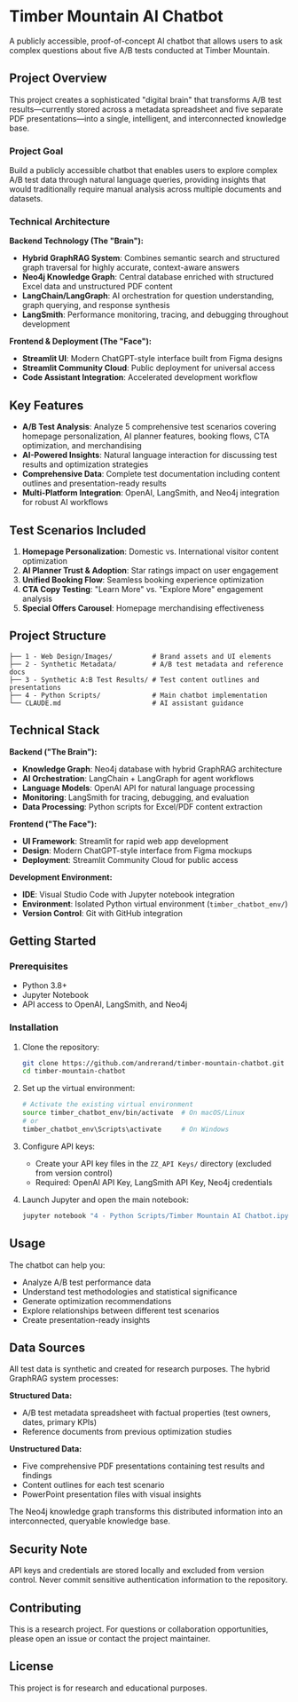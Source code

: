 # Timber Mountain AI Chatbot

A publicly accessible, proof-of-concept AI chatbot that allows users to ask complex questions about five A/B tests conducted at Timber Mountain.

## Project Overview

This project creates a sophisticated "digital brain" that transforms A/B test results—currently stored across a metadata spreadsheet and five separate PDF presentations—into a single, intelligent, and interconnected knowledge base.

### Project Goal

Build a publicly accessible chatbot that enables users to explore complex A/B test data through natural language queries, providing insights that would traditionally require manual analysis across multiple documents and datasets.

### Technical Architecture

**Backend Technology (The "Brain"):**
- **Hybrid GraphRAG System**: Combines semantic search and structured graph traversal for highly accurate, context-aware answers
- **Neo4j Knowledge Graph**: Central database enriched with structured Excel data and unstructured PDF content
- **LangChain/LangGraph**: AI orchestration for question understanding, graph querying, and response synthesis
- **LangSmith**: Performance monitoring, tracing, and debugging throughout development

**Frontend & Deployment (The "Face"):**
- **Streamlit UI**: Modern ChatGPT-style interface built from Figma designs
- **Streamlit Community Cloud**: Public deployment for universal access
- **Code Assistant Integration**: Accelerated development workflow

## Key Features

- **A/B Test Analysis**: Analyze 5 comprehensive test scenarios covering homepage personalization, AI planner features, booking flows, CTA optimization, and merchandising
- **AI-Powered Insights**: Natural language interaction for discussing test results and optimization strategies
- **Comprehensive Data**: Complete test documentation including content outlines and presentation-ready results
- **Multi-Platform Integration**: OpenAI, LangSmith, and Neo4j integration for robust AI workflows

## Test Scenarios Included

1. **Homepage Personalization**: Domestic vs. International visitor content optimization
2. **AI Planner Trust & Adoption**: Star ratings impact on user engagement
3. **Unified Booking Flow**: Seamless booking experience optimization
4. **CTA Copy Testing**: "Learn More" vs. "Explore More" engagement analysis
5. **Special Offers Carousel**: Homepage merchandising effectiveness

## Project Structure

```
├── 1 - Web Design/Images/          # Brand assets and UI elements
├── 2 - Synthetic Metadata/         # A/B test metadata and reference docs
├── 3 - Synthetic A:B Test Results/ # Test content outlines and presentations
├── 4 - Python Scripts/             # Main chatbot implementation
└── CLAUDE.md                       # AI assistant guidance
```

## Technical Stack

**Backend ("The Brain"):**
- **Knowledge Graph**: Neo4j database with hybrid GraphRAG architecture
- **AI Orchestration**: LangChain + LangGraph for agent workflows
- **Language Models**: OpenAI API for natural language processing
- **Monitoring**: LangSmith for tracing, debugging, and evaluation
- **Data Processing**: Python scripts for Excel/PDF content extraction

**Frontend ("The Face"):**
- **UI Framework**: Streamlit for rapid web app development
- **Design**: Modern ChatGPT-style interface from Figma mockups
- **Deployment**: Streamlit Community Cloud for public access

**Development Environment:**
- **IDE**: Visual Studio Code with Jupyter notebook integration
- **Environment**: Isolated Python virtual environment (`timber_chatbot_env/`)
- **Version Control**: Git with GitHub integration

## Getting Started

### Prerequisites

- Python 3.8+
- Jupyter Notebook
- API access to OpenAI, LangSmith, and Neo4j

### Installation

1. Clone the repository:
   ```bash
   git clone https://github.com/andrerand/timber-mountain-chatbot.git
   cd timber-mountain-chatbot
   ```

2. Set up the virtual environment:
   ```bash
   # Activate the existing virtual environment
   source timber_chatbot_env/bin/activate  # On macOS/Linux
   # or
   timber_chatbot_env\Scripts\activate     # On Windows
   ```

3. Configure API keys:
   - Create your API key files in the `ZZ_API Keys/` directory (excluded from version control)
   - Required: OpenAI API Key, LangSmith API Key, Neo4j credentials

4. Launch Jupyter and open the main notebook:
   ```bash
   jupyter notebook "4 - Python Scripts/Timber Mountain AI Chatbot.ipynb"
   ```

## Usage

The chatbot can help you:
- Analyze A/B test performance data
- Understand test methodologies and statistical significance
- Generate optimization recommendations
- Explore relationships between different test scenarios
- Create presentation-ready insights

## Data Sources

All test data is synthetic and created for research purposes. The hybrid GraphRAG system processes:

**Structured Data:**
- A/B test metadata spreadsheet with factual properties (test owners, dates, primary KPIs)
- Reference documents from previous optimization studies

**Unstructured Data:**
- Five comprehensive PDF presentations containing test results and findings
- Content outlines for each test scenario
- PowerPoint presentation files with visual insights

The Neo4j knowledge graph transforms this distributed information into an interconnected, queryable knowledge base.

## Security Note

API keys and credentials are stored locally and excluded from version control. Never commit sensitive authentication information to the repository.

## Contributing

This is a research project. For questions or collaboration opportunities, please open an issue or contact the project maintainer.

## License

This project is for research and educational purposes.